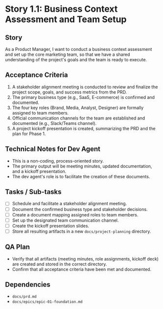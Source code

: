 # Story 1.1: Business Context Assessment and Team Setup

## Story

As a Product Manager, I want to conduct a business context assessment and set up the core marketing team, so that we have a shared understanding of the project's goals and the team is ready to execute.

## Acceptance Criteria

1. A stakeholder alignment meeting is conducted to review and finalize the project scope, goals, and success metrics from the PRD.
2. The primary business type (e.g., SaaS, E-commerce) is confirmed and documented.
3. The four key roles (Brand, Media, Analyst, Designer) are formally assigned to team members.
4. Official communication channels for the team are established and documented (e.g., Slack/Teams channel).
5. A project kickoff presentation is created, summarizing the PRD and the plan for Phase 1.

## Technical Notes for Dev Agent

- This is a non-coding, process-oriented story.
- The primary output will be meeting minutes, updated documentation, and a kickoff presentation.
- The dev agent's role is to facilitate the creation of these documents.

## Tasks / Sub-tasks

- [ ] Schedule and facilitate a stakeholder alignment meeting.
- [ ] Document the confirmed business type and stakeholder decisions.
- [ ] Create a document mapping assigned roles to team members.
- [ ] Set up the designated team communication channel.
- [ ] Create the kickoff presentation slides.
- [ ] Store all resulting artifacts in a new `docs/project-planning` directory.

## QA Plan

- Verify that all artifacts (meeting minutes, role assignments, kickoff deck) are created and stored in the correct directory.
- Confirm that all acceptance criteria have been met and documented.

## Dependencies

- `docs/prd.md`
- `docs/epics/epic-01-foundation.md`
